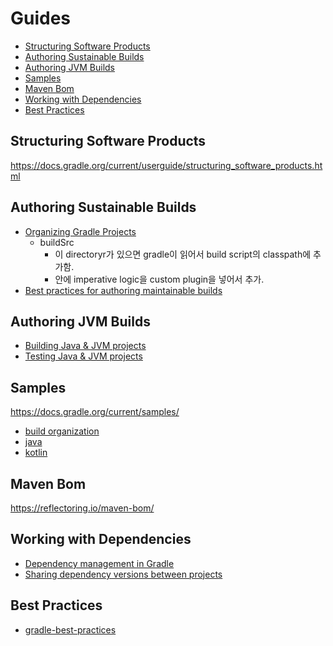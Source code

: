 # Guides

- [Structuring Software Products](#structuring-software-products)
- [Authoring Sustainable Builds](#authoring-sustainable-builds)
- [Authoring JVM Builds](#authoring-jvm-builds)
- [Samples](#samples)
- [Maven Bom](#maven-bom)
- [Working with Dependencies](#working-with-dependencies)
- [Best Practices](#best-practices)

## Structuring Software Products

https://docs.gradle.org/current/userguide/structuring_software_products.html

## Authoring Sustainable Builds

- [Organizing Gradle Projects](https://docs.gradle.org/current/userguide/organizing_gradle_projects.html)
  - buildSrc
    - 이 directoryr가 있으면 gradle이 읽어서 build script의 classpath에 추가함.
    - 안에 imperative logic을 custom plugin을 넣어서 추가.
- [Best practices for authoring maintainable builds](https://docs.gradle.org/current/userguide/authoring_maintainable_build_scripts.html)

## Authoring JVM Builds

- [Building Java & JVM projects](https://docs.gradle.org/current/userguide/building_java_projects.html)
- [Testing Java & JVM projects](https://docs.gradle.org/current/userguide/java_testing.html)

## Samples

https://docs.gradle.org/current/samples/

- [build organization](https://docs.gradle.org/current/samples/#build_organization)
- [java](https://docs.gradle.org/current/samples/#java)
- [kotlin](https://docs.gradle.org/current/samples/#kotlin)

## Maven Bom

https://reflectoring.io/maven-bom/

## Working with Dependencies

- [Dependency management in Gradle](https://docs.gradle.org/current/userguide/dependency_management.html)
- [Sharing dependency versions between projects](https://docs.gradle.org/current/userguide/platforms.html)

## Best Practices

- [gradle-best-practices](https://tomgregory.com/gradle-best-practices)
